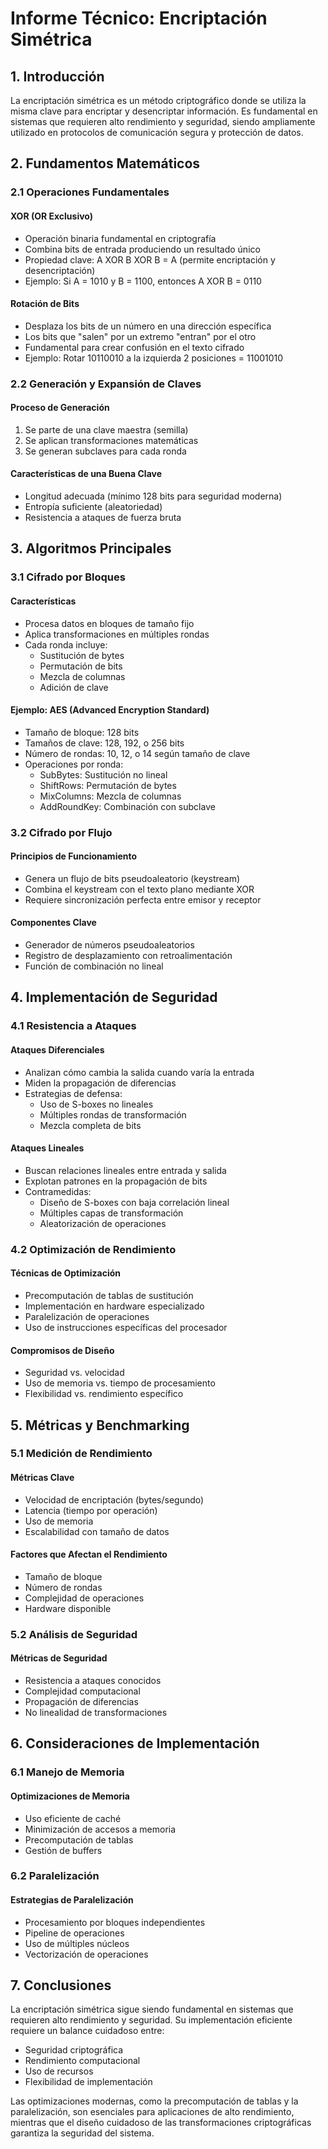 # Informe Técnico: Encriptación Simétrica

## 1. Introducción

La encriptación simétrica es un método criptográfico donde se utiliza la misma clave para encriptar y desencriptar información. Es fundamental en sistemas que requieren alto rendimiento y seguridad, siendo ampliamente utilizado en protocolos de comunicación segura y protección de datos.

## 2. Fundamentos Matemáticos

### 2.1 Operaciones Fundamentales

#### XOR (OR Exclusivo)
- Operación binaria fundamental en criptografía
- Combina bits de entrada produciendo un resultado único
- Propiedad clave: A XOR B XOR B = A (permite encriptación y desencriptación)
- Ejemplo: Si A = 1010 y B = 1100, entonces A XOR B = 0110

#### Rotación de Bits
- Desplaza los bits de un número en una dirección específica
- Los bits que "salen" por un extremo "entran" por el otro
- Fundamental para crear confusión en el texto cifrado
- Ejemplo: Rotar 10110010 a la izquierda 2 posiciones = 11001010

### 2.2 Generación y Expansión de Claves

#### Proceso de Generación
1. Se parte de una clave maestra (semilla)
2. Se aplican transformaciones matemáticas
3. Se generan subclaves para cada ronda

#### Características de una Buena Clave
- Longitud adecuada (mínimo 128 bits para seguridad moderna)
- Entropía suficiente (aleatoriedad)
- Resistencia a ataques de fuerza bruta

## 3. Algoritmos Principales

### 3.1 Cifrado por Bloques

#### Características
- Procesa datos en bloques de tamaño fijo
- Aplica transformaciones en múltiples rondas
- Cada ronda incluye:
  - Sustitución de bytes
  - Permutación de bits
  - Mezcla de columnas
  - Adición de clave

#### Ejemplo: AES (Advanced Encryption Standard)
- Tamaño de bloque: 128 bits
- Tamaños de clave: 128, 192, o 256 bits
- Número de rondas: 10, 12, o 14 según tamaño de clave
- Operaciones por ronda:
  - SubBytes: Sustitución no lineal
  - ShiftRows: Permutación de bytes
  - MixColumns: Mezcla de columnas
  - AddRoundKey: Combinación con subclave

### 3.2 Cifrado por Flujo

#### Principios de Funcionamiento
- Genera un flujo de bits pseudoaleatorio (keystream)
- Combina el keystream con el texto plano mediante XOR
- Requiere sincronización perfecta entre emisor y receptor

#### Componentes Clave
- Generador de números pseudoaleatorios
- Registro de desplazamiento con retroalimentación
- Función de combinación no lineal

## 4. Implementación de Seguridad

### 4.1 Resistencia a Ataques

#### Ataques Diferenciales
- Analizan cómo cambia la salida cuando varía la entrada
- Miden la propagación de diferencias
- Estrategias de defensa:
  - Uso de S-boxes no lineales
  - Múltiples rondas de transformación
  - Mezcla completa de bits

#### Ataques Lineales
- Buscan relaciones lineales entre entrada y salida
- Explotan patrones en la propagación de bits
- Contramedidas:
  - Diseño de S-boxes con baja correlación lineal
  - Múltiples capas de transformación
  - Aleatorización de operaciones

### 4.2 Optimización de Rendimiento

#### Técnicas de Optimización
- Precomputación de tablas de sustitución
- Implementación en hardware especializado
- Paralelización de operaciones
- Uso de instrucciones específicas del procesador

#### Compromisos de Diseño
- Seguridad vs. velocidad
- Uso de memoria vs. tiempo de procesamiento
- Flexibilidad vs. rendimiento específico

## 5. Métricas y Benchmarking

### 5.1 Medición de Rendimiento

#### Métricas Clave
- Velocidad de encriptación (bytes/segundo)
- Latencia (tiempo por operación)
- Uso de memoria
- Escalabilidad con tamaño de datos

#### Factores que Afectan el Rendimiento
- Tamaño de bloque
- Número de rondas
- Complejidad de operaciones
- Hardware disponible

### 5.2 Análisis de Seguridad

#### Métricas de Seguridad
- Resistencia a ataques conocidos
- Complejidad computacional
- Propagación de diferencias
- No linealidad de transformaciones

## 6. Consideraciones de Implementación

### 6.1 Manejo de Memoria

#### Optimizaciones de Memoria
- Uso eficiente de caché
- Minimización de accesos a memoria
- Precomputación de tablas
- Gestión de buffers

### 6.2 Paralelización

#### Estrategias de Paralelización
- Procesamiento por bloques independientes
- Pipeline de operaciones
- Uso de múltiples núcleos
- Vectorización de operaciones

## 7. Conclusiones

La encriptación simétrica sigue siendo fundamental en sistemas que requieren alto rendimiento y seguridad. Su implementación eficiente requiere un balance cuidadoso entre:

- Seguridad criptográfica
- Rendimiento computacional
- Uso de recursos
- Flexibilidad de implementación

Las optimizaciones modernas, como la precomputación de tablas y la paralelización, son esenciales para aplicaciones de alto rendimiento, mientras que el diseño cuidadoso de las transformaciones criptográficas garantiza la seguridad del sistema. 